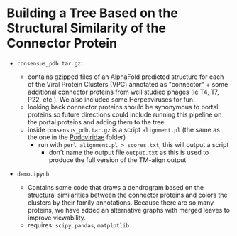 # Building a Tree Based on the Structural Similarity of the Connector Protein

- `consensus_pdb.tar.gz`: 
	- contains gzipped files of an AlphaFold predicted structure for each of the Viral Protein Clusters (VPC) annotated as "connector" + some additional connector proteins from well studied phages (ie T4, T7, P22, etc.). We also included some Herpesviruses for fun.  
	- looking back connector proteins should be synonymous to portal proteins so future directions could include running this pipeline on the portal proteins and adding them to the tree
	- inside `consensus_pdb.tar.gz` is a script `alignment.pl` (the same as the one in the [Podoviridae](https://github.com/Arsuaga-Vazquez-Lab/MGV-connector-protein/tree/main/Podoviridae) folder)
		- run with `perl alignment.pl > scores.txt`, this will output a script 
			- don't name the output file `output.txt` as this is used to produce the full version of the TM-align output
	
- `demo.ipynb`
	- Contains some code that draws a dendrogram based on the structural similarities between the connector proteins and colors the clusters by their family annotations. Because there are so many proteins, we have added an alternative graphs with merged leaves to improve viewability. 
	- requires: `scipy`, `pandas`, `matplotlib`
